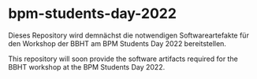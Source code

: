 # bpm-students-day-2022

Dieses Repository wird demnächst die notwendigen Softwareartefakte für den Workshop der BBHT am BPM Students Day 2022 bereitstellen.

This repository will soon provide the software artifacts required for the BBHT workshop at the BPM Students Day 2022.
